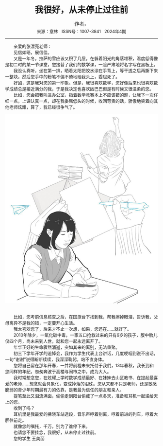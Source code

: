 # <center>我很好，从未停止过往前</center> 

<div align=center><img src="https://raw.githubusercontent.com/leaguecn/magazines/main/img_authors/%25d7%25f7%25d5%25df%25a3%25ba.jpg"></div> 

<center>来源：意林   ISSN号：1007-3841   2024年4期</center> 


* * *


　　亲爱的张漂亮老师：  
　　见信如晤，展信佳。  
　　又是一年冬，拉萨的雪应该又积了几层，在躲着阳光的角落堆积，温度低得像是初二时的某一节课堂，您接替了我们的数学课，一脸严肃地将名字写在黑板上。  
　　我没认真听，坐在第一排，晒着太阳把胶水涂在手背上，等干透之后再撕下来一整块，然后您手中的粉笔不偏不倚地砸我头上，委屈死了。  
　　好凶，这是我对您的第一印象。但是，我很喜欢数学，您好像后来也很喜欢数学成绩总是接近满分的我，于是我决定也喜欢凶巴巴但是有时候又很温柔的您。  
　　比如，您会把我叫进办公室，指着数学竞赛本上不应该错的题，让我下一次仔细一点，上课认真一点，却在我委屈低头的时候，收回苛责的话，骄傲地笑着向其他老师炫耀，算了，我已经很争气了。

![](https://raw.githubusercontent.com/leaguecn/magazines/main/img/yili20240465-1-l.jpg)

  
<br>　　比如，您考前信息核查之后，在国旗台下找到我，帮我擦掉眼泪，告诉我，父母离异不是我的错，一定要开心生活。  
　　我太喜欢您了，后来才不止一次想，如果，您还在……就好了。  
　　2010年除夕，一氧化碳中毒，一家五口抢救过来的只有6岁的孩子，腹中胎儿仅四个月，尚未来到人世，就和您一起永远离开了。  
　　年华正好的生命骤然消逝，突如其来的离别，无法重聚。  
　　初三下学年开学的追悼会，我作为学生代表上台讲话，几度哽咽到说不出话，一句“谢谢”说得断断续续，我深深鞠躬，站不直身体。  
　　您将自己留在那年开春，一并将前程未来托付于我們，13年春秋，我长到和您同样的年纪，匆匆奔波于高楼与闹市之中，成为大人。  
　　我时常想念您，在炫耀上学时数学成绩最好、在妹妹去山区教书、在提起最喜爱的老师……想念就会具象化，变成掉落的泪珠。您从来都不只是老师，还是敏感脆弱的青少年时期最有力的依靠，是我最为信任的朋友和亲人。  
　　提笔至此又泪流满面，偷偷走到阳台偷藏了一点冬天，准备和耳机一起递给天上的您。  
　　收到了吗？  
　　耳机里是我最爱的拂晓车站选段，音乐声哼着别离，哼着前进的列车，哼着大胆往前走。  
　　就像您的嘱托，千万，别为了谁停下来。  
　　也请您不要挂念，我很好，从未停止过往前。  
　　您的学生 王美丽